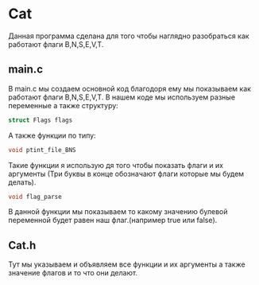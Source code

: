 # Cat
Данная программа сделана для того чтобы наглядно разобраться как работают флаги B,N,S,E,V,T.
## main.c
В main.c мы создаем основной код благодоря ему мы показываем как работают флаги B,N,S,E,V,T.
В нашем коде мы используем разные переменные а также структуру: 
```c
struct Flags flags
```
А также функции по типу:
```c
void ptint_file_BNS
```
Такие функции я использую дя того чтобы показать флаги и их аргументы (Три буквы в конце обозначают флаги которые мы будем делать).
```c
void flag_parse
```
В данной функции мы показываем то какому значению булевой переменной будет равен наш флаг.(например true или false).
## Cat.h
Тут мы указываем и объявляем все функции и их аргументы а также значение флагов и то что они делают.



